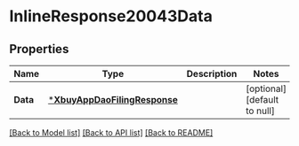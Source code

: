 # InlineResponse20043Data

## Properties
Name | Type | Description | Notes
------------ | ------------- | ------------- | -------------
**Data** | [***XbuyAppDaoFilingResponse**](xbuy.app.dao.FilingResponse.md) |  | [optional] [default to null]

[[Back to Model list]](../README.md#documentation-for-models) [[Back to API list]](../README.md#documentation-for-api-endpoints) [[Back to README]](../README.md)

